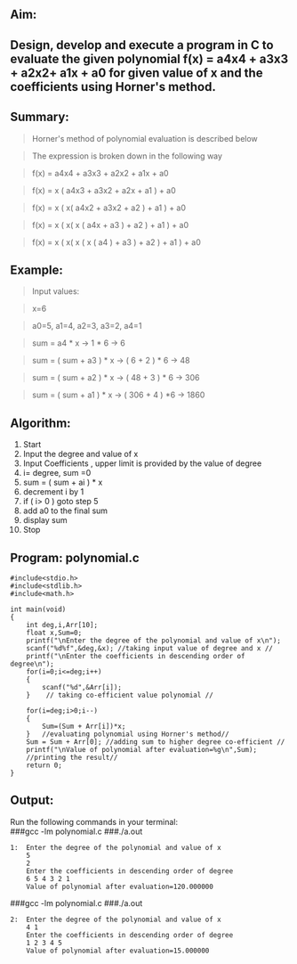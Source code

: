 ## Aim:
## Design, develop and execute a program in C to evaluate the given polynomial    f(x) = a4x4 + a3x3 + a2x2+ a1x + a0   for given value of x and the coefficients using Horner's method.

## Summary:
>Horner's method of polynomial evaluation is described below

>The expression is broken down  in the following way

>f(x) =  a4x4 +  a3x3 + a2x2 + a1x + a0

>f(x) =  x ( a4x3 +  a3x2 + a2x + a1 ) + a0

>f(x) =  x (  x(   a4x2 +  a3x2 + a2 )  + a1 ) + a0

>f(x) =  x (  x(   x ( a4x +  a3 ) + a2 )  + a1 ) + a0

>f(x) =  x (  x(   x (   x (  a4 )  +  a3 ) + a2 )  + a1 ) + a0


## Example:

>Input values:

>x=6

>a0=5, a1=4, a2=3, a3=2, a4=1

>sum =    a4  * x   		->  1 * 6 		-> 6

>sum =    ( sum + a3 )  * x	->  ( 6 + 2 ) * 6 	-> 48

>sum =    ( sum + a2 )  * x 	->  ( 48  + 3 ) * 6	->  306

>sum =    ( sum + a1 )  * x 	->  ( 306  + 4 ) *6	->  1860


## Algorithm:
1.  Start
2.  Input the degree and value of x
3.  Input Coefficients , upper limit is provided  by the value of degree
4.  i= degree,  sum =0
5.  sum = ( sum + ai ) * x
6.  decrement i by 1
7.  if ( i> 0 ) goto step 5
8.  add a0 to the final sum
9.  display sum
10. Stop

## Program: polynomial.c
	
	#include<stdio.h>
	#include<stdlib.h>
	#include<math.h>
	
	int main(void)
	{
	    int deg,i,Arr[10];
	    float x,Sum=0;
	    printf("\nEnter the degree of the polynomial and value of x\n");
	    scanf("%d%f",&deg,&x); //taking input value of degree and x //
	    printf("\nEnter the coefficients in descending order of degree\n");
	    for(i=0;i<=deg;i++)
	    {
	        scanf("%d",&Arr[i]);
	    }    // taking co-efficient value polynomial //
	
	    for(i=deg;i>0;i--)
	    {
	        Sum=(Sum + Arr[i])*x;
	    }   //evaluating polynomial using Horner's method//
	    Sum = Sum + Arr[0]; //adding sum to higher degree co-efficient //
	    printf("\nValue of polynomial after evaluation=%g\n",Sum);
	    //printing the result//
	    return 0;
	}
	
## Output:

Run the following commands in your terminal:<br>
###gcc -lm polynomial.c
###./a.out

	1:	Enter the degree of the polynomial and value of x
		5
		2
		Enter the coefficients in descending order of degree
		6 5 4 3 2 1
		Value of polynomial after evaluation=120.000000



###gcc -lm polynomial.c
###./a.out

	2: 	Enter the degree of the polynomial and value of x
		4 1
		Enter the coefficients in descending order of degree
		1 2 3 4 5
		Value of polynomial after evaluation=15.000000
